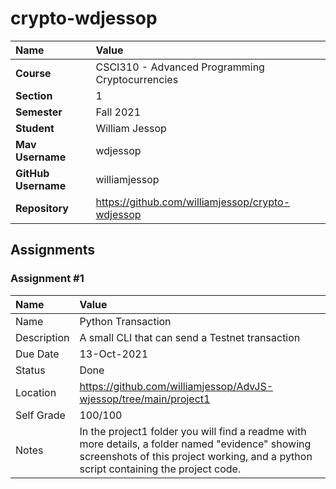 # crypto-wdjessop

| Name                | Value                                            |
| :------------------ | :---------------------------------------------   |
| **Course**          | CSCI310 - Advanced Programming Cryptocurrencies  |
| **Section**         | 1                                                |
| **Semester**        | Fall 2021                                        |
| **Student**         | William Jessop                                   |
| **Mav Username**    | wdjessop                                         |
| **GitHub Username** | williamjessop                                    |
| **Repository**      | https://github.com/williamjessop/crypto-wdjessop |


## Assignments

### Assignment #1

| Name | Value |
| :--- | :--- |
| Name | Python Transaction |
| Description | A small CLI that can send a Testnet transaction |
| Due Date | 13-Oct-2021 |
| Status | Done |
| Location | https://github.com/williamjessop/AdvJS-wjessop/tree/main/project1 |
| Self Grade | 100/100 |
| Notes | In the project1 folder you will find a readme with more details, a folder named "evidence" showing screenshots of this project working, and a python script containing the project code.|
